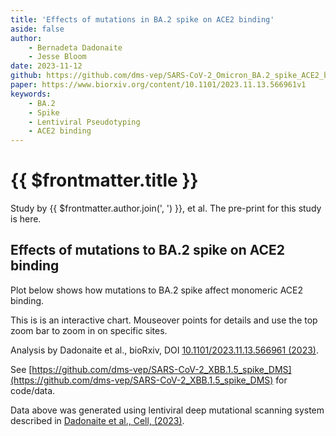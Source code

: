 ```yaml
---
title: 'Effects of mutations in BA.2 spike on ACE2 binding'
aside: false
author: 
    - Bernadeta Dadonaite
    - Jesse Bloom
date: 2023-11-12
github: https://github.com/dms-vep/SARS-CoV-2_Omicron_BA.2_spike_ACE2_binding/
paper: https://www.biorxiv.org/content/10.1101/2023.11.13.566961v1
keywords:
    - BA.2
    - Spike
    - Lentiviral Pseudotyping
    - ACE2 binding
---
```


# {{ $frontmatter.title }}

Study by {{ $frontmatter.author.join(', ') }}, et al. The pre-print for this study is <a v-bind:href="$frontmatter.paper">here</a>.

## Effects of mutations to BA.2 spike on ACE2 binding

Plot below shows how mutations to BA.2 spike affect monomeric ACE2 binding. 

This is is an interactive chart. Mouseover points for details and use the top zoom bar to zoom in on specific sites.

Analysis by Dadonaite et al., bioRxiv, DOI [10.1101/2023.11.13.566961 (2023)](https://www.biorxiv.org/content/10.1101/2023.11.13.566961v1).  

See [https://github.com/dms-vep/SARS-CoV-2_XBB.1.5_spike_DMS](https://github.com/dms-vep/SARS-CoV-2_XBB.1.5_spike_DMS) for code/data.
<Altair :spec-url="'https://raw.githubusercontent.com/dms-vep/SARS-CoV-2_Omicron_BA.2_spike_ACE2_binding/main/docs/htmls/monomeric_ACE2_mut_effect.html'"></Altair>


Data above was generated using lentiviral deep mutational scanning system described in [Dadonaite et al., Cell, (2023)](https://www.sciencedirect.com/science/article/pii/S0092867423001034?via%3Dihub). 